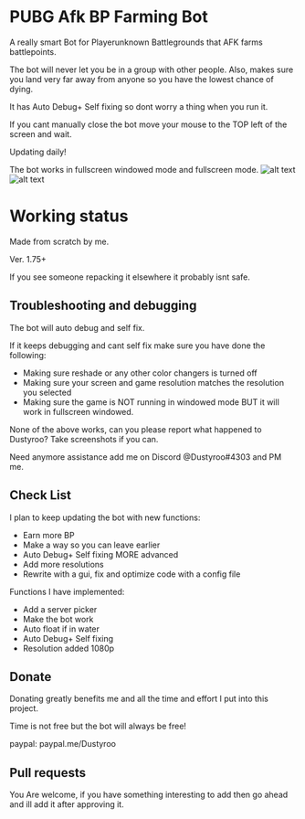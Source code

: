 # PUBG Afk BP Farming Bot

A really smart Bot for Playerunknown Battlegrounds that AFK farms battlepoints.

The bot will never let you be in a group with other people. Also, makes sure you land very far away from anyone so you have the lowest chance of dying.

It has Auto Debug+ Self fixing so dont worry a thing when you run it.

If you cant manually close the bot move your mouse to the TOP left of the screen and wait.

Updating daily!

The bot works in fullscreen windowed mode and fullscreen mode.
![alt text](https://i.imgur.com/5YQc37t.jpg "Screenshot")
![alt text](https://i.imgur.com/YQqaO4l.png "Screenshot")
# Working status

Made from scratch by me.

Ver. 1.75+

If you see someone repacking it elsewhere it probably isnt safe.

## Troubleshooting and debugging 

The bot will auto debug and self fix.

If it keeps debugging and cant self fix make sure you have done the following:

* Making sure reshade or any other color changers is turned off
* Making sure your screen and game resolution matches the resolution you selected
* Making sure the game is NOT running in windowed mode BUT it will work in fullscreen windowed.

None of the above works, can you please report what happened to Dustyroo? Take screenshots if you can.

Need anymore assistance add me on Discord @Dustyroo#4303 and PM me.

## Check List

I plan to keep updating the bot with new functions:
* Earn more BP
* Make a way so you can leave earlier
* Auto Debug+ Self fixing MORE advanced
* Add more resolutions
* Rewrite with a gui, fix and optimize code with a config file

Functions I have implemented:
* Add a server picker
* Make the bot work
* Auto float if in water
* Auto Debug+ Self fixing
* Resolution added 1080p
## Donate

Donating greatly benefits me and all the time and effort I put into this project.

Time is not free but the bot will always be free!

paypal: paypal.me/Dustyroo

## Pull requests

You Are welcome, if you have something interesting to add then go ahead and ill add it after approving it.
